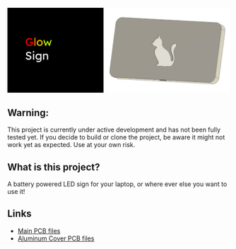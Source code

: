 ![GlowSign](readme/header.jpg)

## Warning:

This project is currently under active development and has not been fully tested yet. If you decide to build or clone the project, be aware it might not work yet as expected. Use at your own risk.

## What is this project?

A battery powered LED sign for your laptop, or where ever else you want to use it!

## Links

- [Main PCB files](https://github.com/glowingkitty/GlowKittySign/tree/main/Main%20PCB)
- [Aluminum Cover PCB files](https://github.com/glowingkitty/GlowKittySign/tree/main/AluminumCover%20PCB)